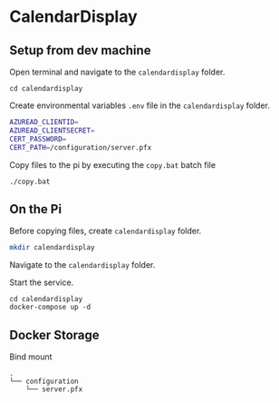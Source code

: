# CalendarDisplay


## Setup from dev machine

Open terminal and navigate to the `calendardisplay` folder.

```
cd calendardisplay
```

Create environmental variables `.env` file in the `calendardisplay` folder.

```bash
AZUREAD_CLIENTID=
AZUREAD_CLIENTSECRET=
CERT_PASSWORD=
CERT_PATH=/configuration/server.pfx
```

Copy files to the pi by executing the `copy.bat` batch file

```
./copy.bat
```


## On the Pi

Before copying files, create `calendardisplay` folder.

```bash
mkdir calendardisplay
```

Navigate to the `calendardisplay` folder.

Start the service.

```base
cd calendardisplay
docker-compose up -d
```


## Docker Storage

Bind mount

```
.
└── configuration
    └── server.pfx
```
